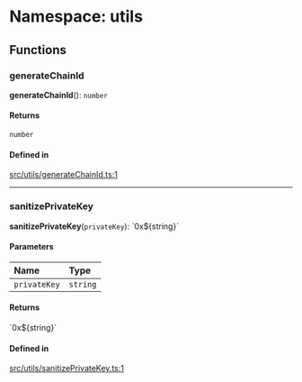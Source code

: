 # Namespace: utils

## Functions

### generateChainId

**generateChainId**(): `number`

#### Returns

`number`

#### Defined in

[src/utils/generateChainId.ts:1](https://github.com/offchainlabs/arbitrum-orbit-sdk/blob/e229109/src/utils/generateChainId.ts#L1)

___

### sanitizePrivateKey

**sanitizePrivateKey**(`privateKey`): \`0x$\{string}\`

#### Parameters

| Name | Type |
| :------ | :------ |
| `privateKey` | `string` |

#### Returns

\`0x$\{string}\`

#### Defined in

[src/utils/sanitizePrivateKey.ts:1](https://github.com/offchainlabs/arbitrum-orbit-sdk/blob/e229109/src/utils/sanitizePrivateKey.ts#L1)
